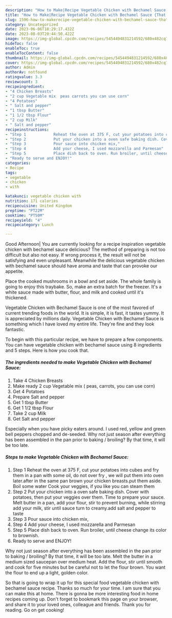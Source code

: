 ```yaml
---
description: "How to Make|Recipe Vegetable Chicken with Bechamel Sauce {That is Special"
title: "How to Make|Recipe Vegetable Chicken with Bechamel Sauce {That is Special"
slug: 1596-how-to-makerecipe-vegetable-chicken-with-bechamel-sauce-that-is-special
category: Uncategorized
date: 2023-06-06T18:29:17.432Z
date: 2023-08-03T20:44:50.422Z
image: https://img-global.cpcdn.com/recipes/5454494831214592/680x482cq70/vegetable-chicken-with-bechamel-sauce-recipe-main-photo.jpg
hideToc: false
enableToc: true
enableTocContent: false
thumbnail: https://img-global.cpcdn.com/recipes/5454494831214592/680x482cq70/vegetable-chicken-with-bechamel-sauce-recipe-main-photo.jpg
cover: https://img-global.cpcdn.com/recipes/5454494831214592/680x482cq70/vegetable-chicken-with-bechamel-sauce-recipe-main-photo.jpg
author: Admin
authorAv: notfound
ratingvalue: 3.3
reviewcount: 3
recipeingredient:
- "4 Chicken Breasts"
- "2 cup Vegetable mix  peas carrots you can use corn"
- "4 Potatoes"
- " Salt and pepper"
- "1 tbsp Butter"
- "1 1/2 tbsp Flour"
- "2 cup Milk"
- " Salt and pepper"
recipeinstructions:
- "Step 1            Reheat the oven at 375 F, cut your potatoes into cubes and fry them in a pan with some oil, do not over fry , we will put them into oven later.after in the same pan brown your chicken breasts.put them aside. Boil some water Cook your veggies, if you like you can steam them"
- "Step 2            Put your chicken into a oven safe baking dish. Cover with potatoes, then put your veggies over them. Time to prepare your sauce. Melt butter in a pan, add your flour, stir to prevent burning, while stirring add your milk, stir until sauce turn to creamy.add salt and pepper to taste"
- "Step 3            Pour sauce into chicken mix,"
- "Step 4            Add your cheese, I used mozzarella and Parmesan"
- "Step 5            Place dish back to oven. Run broiler, until cheese change its color to brownish."
- "Ready to serve and ENJOY!"
categories:
- Recipe
tags:
- vegetable
- chicken
- with

katakunci: vegetable chicken with 
nutrition: 171 calories
recipecuisine: United Kingdom
preptime: "PT22M"
cooktime: "PT50M"
recipeyield: "4"
recipecategory: Lunch

---
```



Good Afternoon| You are currently looking for a recipe inspiration vegetable chicken with bechamel sauce delicious? The method of preparing is not too difficult but also not easy. If wrong process it, the result will not be satisfying and even unpleasant. Meanwhile the delicious vegetable chicken with bechamel sauce should have aroma and taste that can provoke our appetite.





Place the cooked mushrooms in a bowl and set aside. The whole family is going to enjoy this traybake. So, make an extra batch for the freezer. It&#39;s a white sauce made with butter, flour, and milk and cooked until it&#39;s thickened.

Vegetable Chicken with Bechamel Sauce is one of the most favored of current trending foods in the world. It is simple, it is fast, it tastes yummy. It is appreciated by millions daily. Vegetable Chicken with Bechamel Sauce is something which I have loved my entire life. They're fine and they look fantastic.


To begin with this particular recipe, we have to prepare a few components. You can have vegetable chicken with bechamel sauce using 8 ingredients and 5 steps. Here is how you cook that.

<!--inarticleads1-->

##### The ingredients needed to make Vegetable Chicken with Bechamel Sauce:

1. Take 4 Chicken Breasts
1. Make ready 2 cup Vegetable mix ( peas, carrots, you can use corn)
1. Get 4 Potatoes
1. Prepare  Salt and pepper
1. Get 1 tbsp Butter
1. Get 1 1/2 tbsp Flour
1. Take 2 cup Milk
1. Get  Salt and pepper


Especially when you have picky eaters around. I used red, yellow and green bell peppers chopped and de-seeded. Why not just season after everything has been assembled in the pan prior to baking / broiling? By that time, it will be too late. 

<!--inarticleads2-->

##### Steps to make Vegetable Chicken with Bechamel Sauce:

1. Step 1            Reheat the oven at 375 F, cut your potatoes into cubes and fry them in a pan with some oil, do not over fry , we will put them into oven later.after in the same pan brown your chicken breasts.put them aside. Boil some water Cook your veggies, if you like you can steam them
1. Step 2            Put your chicken into a oven safe baking dish. Cover with potatoes, then put your veggies over them. Time to prepare your sauce. Melt butter in a pan, add your flour, stir to prevent burning, while stirring add your milk, stir until sauce turn to creamy.add salt and pepper to taste
1. Step 3            Pour sauce into chicken mix,
1. Step 4            Add your cheese, I used mozzarella and Parmesan
1. Step 5            Place dish back to oven. Run broiler, until cheese change its color to brownish.
1. Ready to serve and ENJOY!

Why not just season after everything has been assembled in the pan prior to baking / broiling? By that time, it will be too late. Melt the butter in a medium sized saucepan over medium heat. Add the flour, stir until smooth and cook for five minutes but be careful not to let the flour brown. You want the flour to end up a light, golden color. 

So that is going to wrap it up for this special food vegetable chicken with bechamel sauce recipe. Thanks so much for your time. I am sure that you can make this at home. There is gonna be more interesting food in home recipes coming up. Don't forget to bookmark this page on your browser, and share it to your loved ones, colleague and friends. Thank you for reading. Go on get cooking!
